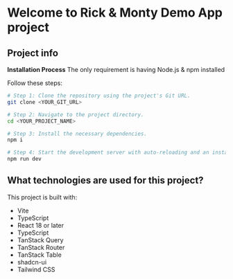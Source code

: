 # Welcome to Rick & Monty Demo App project

## Project info

**Installation Process**
The only requirement is having Node.js & npm installed

Follow these steps:

```sh
# Step 1: Clone the repository using the project's Git URL.
git clone <YOUR_GIT_URL>

# Step 2: Navigate to the project directory.
cd <YOUR_PROJECT_NAME>

# Step 3: Install the necessary dependencies.
npm i

# Step 4: Start the development server with auto-reloading and an instant preview.
npm run dev
```

## What technologies are used for this project?

This project is built with:

- Vite
- TypeScript
- React 18 or later
- TypeScript
- TanStack Query
- TanStack Router
- TanStack Table
- shadcn-ui
- Tailwind CSS
